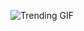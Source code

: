 
<!-- GIF_SECTION -->
![Trending GIF](https://media3.giphy.com/media/v1.Y2lkPThiYjIxNzcyZWoyNTF2a3owODhrYjNjazdhanIwN25oZW1pdWplNjU3NGNxeDJ0cCZlcD12MV9naWZzX3NlYXJjaCZjdD1n/26tn33aiTi1jkl6H6/giphy.gif)
<!-- END_GIF_SECTION -->
